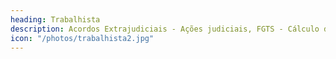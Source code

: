 ```yaml
---
heading: Trabalhista
description: Acordos Extrajudiciais - Ações judiciais, FGTS - Cálculo de verbas rescisórias - Assédio moral
icon: "/photos/trabalhista2.jpg"
---
```

